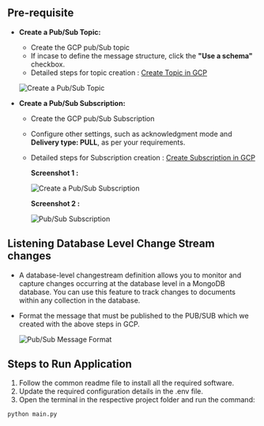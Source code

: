 ## Pre-requisite
- **Create a Pub/Sub Topic:**
  * Create the GCP pub/Sub topic
  * If incase to define the message structure, click the **"Use a schema"** checkbox.
  * Detailed steps for topic creation : [Create Topic in GCP](https://cloud.google.com/pubsub/docs/create-topic)

  ![Create a Pub/Sub Topic](https://github.com/mongodb-partners/MongoDb-BigQuery-Workshops/assets/109083730/506f1cb3-835f-4023-b258-2670b91ff409)

- **Create a Pub/Sub Subscription:**
  * Create the GCP pub/Sub Subscription
  * Configure other settings, such as acknowledgment mode and **Delivery type: PULL**, as per your requirements.
  * Detailed steps for Subscription creation : [Create Subscription in GCP](https://cloud.google.com/pubsub/docs/create-subscription)

    **Screenshot 1 :**
  
    ![Create a Pub/Sub Subscription](https://github.com/mongodb-partners/MongoDb-BigQuery-Workshops/assets/109083730/d45a5719-58af-4a29-ad71-14bc1d4aa9fa)

    **Screenshot 2 :**
  
    ![Pub/Sub Subscription](https://github.com/mongodb-partners/MongoDb-BigQuery-Workshops/assets/109083730/5165a2ba-306f-46de-994e-5a30fa41860b)

## Listening Database Level Change Stream changes
- A database-level changestream definition allows you to monitor and capture changes occurring at the database level in a MongoDB database. You can use this feature to track changes to documents within any collection in the database.

- Format the message that must be published to the PUB/SUB which we created with the above steps in GCP.
  
  ![Pub/Sub Message Format](https://github.com/mongodb-partners/MongoDb-BigQuery-Workshops/assets/109083730/7304e18c-661a-414f-90b8-3d793b1855b0)

## Steps to Run Application
1. Follow the common readme file to install all the required software.
2. Update the required configuration details in the .env file.
3. Open the terminal in the respective project folder and run the command:
```bash
python main.py
